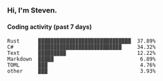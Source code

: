 ### Hi, I'm Steven.

#### Coding activity (past 7 days)
```
Rust      ▓▓▓▓▓▓▓▓▓▓▓▓▓▓▓▓▓▓▓▓▓▓▓▓▓▓▓▓▓▓  37.89%
C#        ▓▓▓▓▓▓▓▓▓▓▓▓▓▓▓▓▓▓▓▓▓▓▓▓▓▓▓     34.32%
Text      ▓▓▓▓▓▓▓▓▓                       12.22%
Markdown  ▓▓▓▓▓                            6.89%
TOML      ▓▓▓                              4.76%
other     ▓▓▓                              3.93%
```
